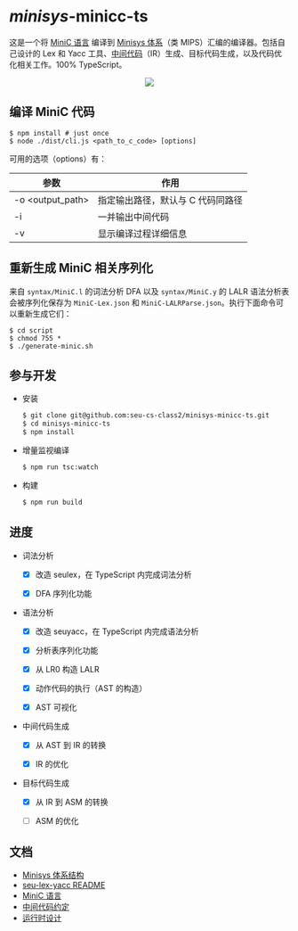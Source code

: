 # *minisys*-minicc-ts

这是一个将 [MiniC 语言](https://github.com/seu-cs-class2/minisys-minicc-ts/blob/master/docs/MiniC.md) 编译到 [Minisys 体系](http://www.icourse163.org/course/SEU-1003566002)（类 MIPS）汇编的编译器。包括自己设计的 Lex 和 Yacc 工具、[中间代码](https://github.com/seu-cs-class2/minisys-minicc-ts/blob/master/docs/IR.md)（IR）生成、目标代码生成，以及代码优化相关工作。100% TypeScript。

<p align="center">
  <img src="https://i.loli.net/2020/12/10/luzhMIY7PF65rks.png" />
</p>

## 编译 MiniC 代码

```shell
$ npm install # just once
$ node ./dist/cli.js <path_to_c_code> [options]
```

可用的选项（options）有：

| 参数             | 作用                              |
| ---------------- | --------------------------------- |
| -o <output_path> | 指定输出路径，默认与 C 代码同路径 |
| -i               | 一并输出中间代码                  |
| -v               | 显示编译过程详细信息              |

## 重新生成 MiniC 相关序列化

来自 `syntax/MiniC.l` 的词法分析 DFA 以及 `syntax/MiniC.y` 的 LALR 语法分析表会被序列化保存为 `MiniC-Lex.json` 和 `MiniC-LALRParse.json`。执行下面命令可以重新生成它们：

```shell
$ cd script
$ chmod 755 *
$ ./generate-minic.sh
```

## 参与开发

- 安装

  ```bash
  $ git clone git@github.com:seu-cs-class2/minisys-minicc-ts.git
  $ cd minisys-minicc-ts
  $ npm install
  ```

- 增量监视编译

  ```bash
  $ npm run tsc:watch
  ```

- 构建

  ```bash
  $ npm run build
  ```

## 进度

- 词法分析

  - [x] 改造 seulex，在 TypeScript 内完成词法分析

  - [x] DFA 序列化功能

- 语法分析

  - [x] 改造 seuyacc，在 TypeScript 内完成语法分析

  - [x] 分析表序列化功能

  - [x] 从 LR0 构造 LALR

  - [x] 动作代码的执行（AST 的构造）

  - [x] AST 可视化

- 中间代码生成

  - [x] 从 AST 到 IR 的转换
  
  - [x] IR 的优化
  
- 目标代码生成

  - [x] 从 IR 到 ASM 的转换
    
  - [ ] ASM 的优化

## 文档

- [Minisys 体系结构](http://www.icourse163.org/course/SEU-1003566002)
- [seu-lex-yacc README](https://github.com/seu-cs-class2/minisys-minicc-ts/blob/master/docs/seu-lex-yacc.md)
- [MiniC 语言](https://github.com/seu-cs-class2/minisys-minicc-ts/blob/master/docs/MiniC.md)
- [中间代码约定](https://github.com/seu-cs-class2/minisys-minicc-ts/blob/master/docs/IR.md)
- [运行时设计](https://github.com/seu-cs-class2/minisys-minicc-ts/blob/master/docs/runtime.md)
